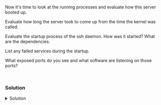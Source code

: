 Now it's time to look at the running processes and evaluate how this server booted up.

Evaluate how long the server took to come up from the time the kernel was called.

Evaluate the startup process of the ssh daemon. How was it started? What are the dependencies.

List any failed services during the startup.

What exposed ports do you see and what software are listening on those ports?

<br>

### Solution
<details>
<summary>Solution</summary>

Let's start by looking at everything the kernel did from the time it was first called.

```plain
dmesg | more
```

What do you think the important pieces of the system startup are?

Can you find the ethernet and it's associated driver?

```plain
dmesg | grep -i eth
```

Can you verify that this has been loaded as a kernel module?

```plain
lsmod | grep -i virtio_net
```

What other important kernel modules might you find with lsmod?

Let's see how long the system took to come up to it's runtime target

```plain
systemd-analyze time
```

What was the startup time for your system, according to systemd? How long did it take to get the system ready?

Now lets look at how long each individual daemon took.

```plain
systemd-analyze blame
```

What is the order of this output? Is the output serial or are some of them started in parallel? How would you know?

Check if the ssh.service is running on this server.

```plain
systemctl status ssh.service
```

Is the ssh.service running on this server? Is it set to run on startup? What is the PID of the service? 

Is there another way you can check that the service is enabled on startup?

```plain
systemctl is-enabled ssh.service
```

Can you check where systemd looked and the file it used to start this service?

```plain
systemctl cat ssh.service
```

Check the dependency chain for how systemd started ssh.service as this server booted.

```plain
systemd-analyze critical-chain ssh.service
```

What if we wanted to see all the system services that systemd started? How might we do that?

```plain
systemctl list-unit-files --no-pager | grep -i enabled
```

What if you wanted to count them up?

```plain
systemctl list-unit-files --no-pager | grep -i enabled | nl
systemctl list-unit-files --no-pager | grep -i enabled | wc -l
```

What if you wanted to count the instances of state for all of the enabled services?

```plain
systemctl list-unit-files --no-pager | grep -i enabled | awk '{print $2}' | sort | uniq -c
```

Take that command apart and see what each piece is doing and showing you. Why might it be important to see the masked items?

What if we needed to know the version of sshd that is installed on our system? 

```plain
dpkg -l | grep -i ssh
```

What version of ssh client and server do you have on the system?

What path holds the configuration files for your ssh components?

```plain
ls -l /etc/ssh
```

What is the server and what is the client configurations? What are some of the other files in there?

</details>